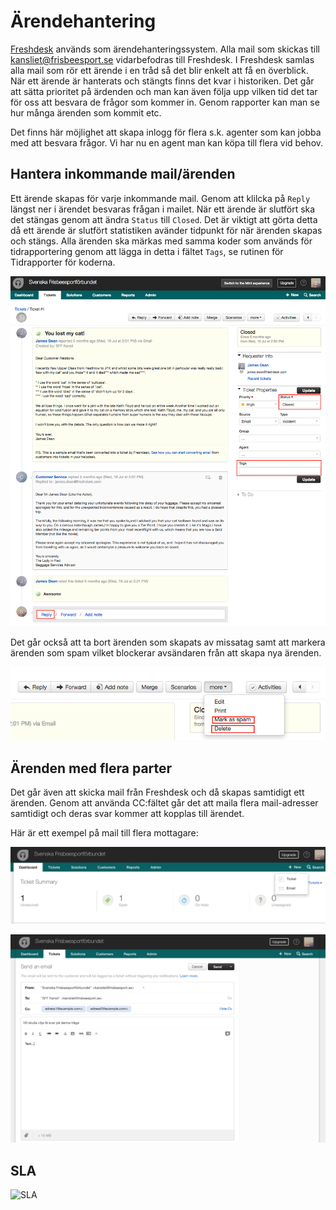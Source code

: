 # Ärendehantering

[Freshdesk](https://frisbeesport.freshdesk.com) används som ärendehanteringssystem. Alla mail som skickas till 
kansliet@frisbeesport.se vidarbefodras till Freshdesk. I Freshdesk samlas alla mail som rör ett ärende i en tråd så det blir enkelt att få en överblick. När ett ärende är hanterats och stängts finns det kvar i historiken. Det går att sätta prioritet på ärdenden och man kan även följa upp vilken tid det tar för oss att besvara de frågor som kommer in. Genom rapporter kan man se hur många ärenden som kommit etc.

Det finns här möjlighet att skapa inlogg för flera s.k. agenter som kan jobba med att besvara frågor. Vi har nu en agent man kan köpa till flera vid behov.

## Hantera inkommande mail/ärenden

Ett ärende skapas för varje inkommande mail. Genom att klilcka på `Reply` längst ner i ärendet besvaras frågan i mailet. När ett ärende är slutfört ska det stängas genom att ändra `Status` till `Closed`. Det är viktigt att görta detta då ett ärende är slutfört statistiken avänder tidpunkt för när ärenden skapas och stängs. Alla ärenden ska märkas med samma koder som används för tidrapportering genom att lägga in detta i fältet `Tags`, se rutinen för Tidrapporter för koderna.

![ticket](./media/freshdesk/ticket.png "ticket")

Det går också att ta bort ärenden som skapats av missatag samt att markera ärenden som spam vilket blockerar avsändaren från att skapa nya ärenden.


![ticket2](./media/freshdesk/ticket2.png "ticket2")


## Ärenden med flera parter

Det går även att skicka mail från Freshdesk och då skapas samtidigt ett ärenden. Genom att använda CC:fältet går det att maila
flera mail-adresser samtidigt och deras svar kommer att kopplas till ärendet.

Här är ett exempel på mail till flera mottagare:

![new_mail1](./media/freshdesk/new_mail1.png "new_mail1")

![new_mail2](./media/freshdesk/new_mail2.png "new_mail1")


## SLA


![SLA](./media/freshdesk/a.png "sla")



